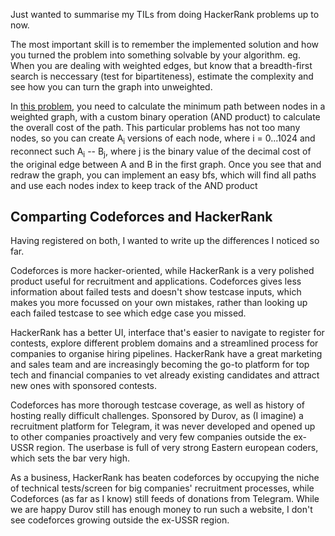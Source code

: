 Just wanted to summarise my TILs from doing HackerRank problems up to now.

The most important skill is to remember the implemented solution and how you turned the problem into something solvable by your algorithm. eg. When you are dealing with weighted edges, but know that a breadth-first search is neccessary (test for bipartiteness), estimate the complexity and see how you can turn the graph into unweighted. 

In [this problem](https://www.hackerrank.com/challenges/beautiful-path), you need to calculate the minimum path between nodes in a weighted graph, with a custom binary operation (AND product) to calculate the overall cost of the path. This particular problems has not too many nodes, so you can create A<sub>i</sub> versions of each node, where i = 0...1024 and reconnect such A<sub>i</sub> -- B<sub>j</sub>, where j is the binary value of the decimal cost of the original edge between A and B in the first graph. Once you see that and redraw the graph, you can implement an easy bfs, which will find all paths and use each nodes index to keep track of the AND product


## Comparting Codeforces and HackerRank
Having registered on both, I wanted to write up the differences I noticed so far. 

Codeforces is more hacker-oriented, while HackerRank is a very polished product useful for recruitment and applications. Codeforces gives less information about failed tests and doesn't show testcase inputs, which makes you more focussed on your own mistakes, rather than looking up each failed testcase to see which edge case you missed. 

HackerRank has a better UI, interface that's easier to navigate to register for contests, explore different problem domains and a streamlined process for companies to organise hiring pipelines. HackerRank have a great marketing and sales team and are increasingly becoming the go-to platform for top tech and financial companies to vet already existing candidates and attract new ones with sponsored contests.

Codeforces has more thorough testcase coverage, as well as history of hosting really difficult challenges. Sponsored by Durov, as (I imagine) a recruitment platform for Telegram, it was never developed and opened up to other companies proactively and very few companies outside the ex-USSR region. The userbase is full of very strong Eastern european coders, which sets the bar very high. 

As a business, HackerRank has beaten codeforces by occupying the niche of technical tests/screen for big companies' recruitment processes, while Codeforces (as far as I know) still feeds of donations from Telegram. While we are happy Durov still has enough money to run such a website, I don't see codeforces growing outside the ex-USSR region. 
